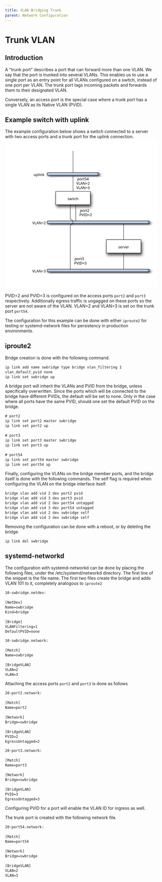 ```yaml
---
title: VLAN Bridging Trunk
parent: Network Configuration
---
```


# Trunk VLAN

## Introduction

A "trunk port" describes a port that can forward more than one VLAN. We say that
the port is trunked into several VLANs. This enables us to use a single port as
an entry point for all VLANs configured on a switch, instead of one port per
VLAN. The trunk port tags incoming packets and forwards them to their designated
VLAN.

Conversely, an access port is the special case where a trunk port has a single
VLAN as its Native VLAN (PVID).

## Example switch with uplink
The example configuration below shows a switch connected to a server with two
access ports and a trunk port for the uplink connection.
![vlan_trunk_image](/assets/img/vlan_trunk_network.svg)

PVID=2 and PVID=3 is configured on the access ports ``port2`` and ``port3``
respectively. Additionally egress traffic is ungagged on these ports so the
server are not aware of the VLAN.
VLAN=2 and VLAN=3 is set on the trunk port ``port54``.

The configuration for this example can be done with either ``iproute2`` for
testing or systemd-network files for persistency in production
environments.
## iproute2

Bridge creation is done with the following command.

```
ip link add name swbridge type bridge vlan_filtering 1 vlan_default_pvid none
ip link set swbridge up
```

A bridge port will inherit the VLANs and PVID from the bridge, unless
specifically overwritten. Since the ports which will be connected to the bridge
have different PVIDs, the default will be set to none. Only in the case where
all ports have the same PVID, should one set the default PVID on the bridge.

```
# port2
ip link set port2 master swbridge 
ip link set port2 up

# port3
ip link set port3 master swbridge
ip link set port3 up

# port54
ip link set port54 master swbridge
ip link set port54 up
```

Finally, configuring the VLANs on the bridge member ports, and the bridge itself is done with the following commands.  The self flag is required when configuring the VLAN on the bridge interface itself.

```
bridge vlan add vid 2 dev port2 pvid
bridge vlan add vid 3 dev port3 pvid
bridge vlan add vid 2 dev port54 untagged
bridge vlan add vid 3 dev port54 untagged
bridge vlan add vid 2 dev swbridge self
bridge vlan add vid 3 dev swbridge self
```

Removing the configuration can be done with a reboot, or by deleting the bridge.
```
ip link del swbridge
```

## systemd-networkd

The configuration with systemd-networkd can be done by placing the following files,
under the /etc/systemd/networkd directory. The first line of the snippet is
the file name.
The first two files create the bridge and adds VLAN 101 to it, completely
analogous to ``iproute2``

```
10-swbridge.netdev:

[NetDev]
Name=swbridge
Kind=bridge

[Bridge]
VLANFiltering=1
DefaultPVID=none
```

```
10-swbridge.network:

[Match]
Name=swbridge

[BridgeVLAN]
VLAN=2
VLAN=3
```

Attaching the access ports ``port2`` and ``port3`` is done as follows

```
20-port2.network:

[Match]
Name=port2

[Network]
Bridge=swbridge

[BridgeVLAN]
PVID=2
EgressUntagged=2
```

```
20-port3.network:

[Match]
Name=port3

[Network]
Bridge=swbridge

[BridgeVLAN]
PVID=3
EgressUntagged=3
```
Configuring PVID for a port will enable the VLAN ID for ingress as well.

The trunk port is created with the following network file.

```
20-port54.network:

[Match]
Name=port54

[Network]
Bridge=swbridge

[BridgeVLAN]
VLAN=2
VLAN=3
```
